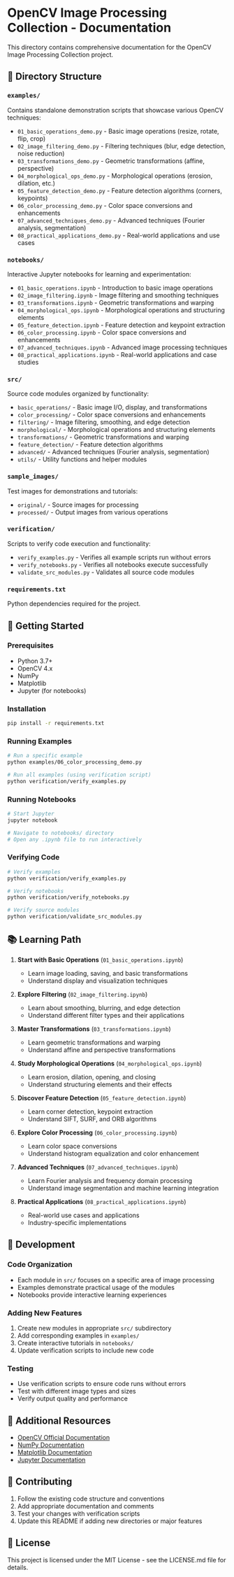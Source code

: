 # OpenCV Image Processing Collection - Documentation

This directory contains comprehensive documentation for the OpenCV Image Processing Collection project.

## 📁 Directory Structure

### `examples/`
Contains standalone demonstration scripts that showcase various OpenCV techniques:
- `01_basic_operations_demo.py` - Basic image operations (resize, rotate, flip, crop)
- `02_image_filtering_demo.py` - Filtering techniques (blur, edge detection, noise reduction)
- `03_transformations_demo.py` - Geometric transformations (affine, perspective)
- `04_morphological_ops_demo.py` - Morphological operations (erosion, dilation, etc.)
- `05_feature_detection_demo.py` - Feature detection algorithms (corners, keypoints)
- `06_color_processing_demo.py` - Color space conversions and enhancements
- `07_advanced_techniques_demo.py` - Advanced techniques (Fourier analysis, segmentation)
- `08_practical_applications_demo.py` - Real-world applications and use cases

### `notebooks/`
Interactive Jupyter notebooks for learning and experimentation:
- `01_basic_operations.ipynb` - Introduction to basic image operations
- `02_image_filtering.ipynb` - Image filtering and smoothing techniques
- `03_transformations.ipynb` - Geometric transformations and warping
- `04_morphological_ops.ipynb` - Morphological operations and structuring elements
- `05_feature_detection.ipynb` - Feature detection and keypoint extraction
- `06_color_processing.ipynb` - Color space conversions and enhancements
- `07_advanced_techniques.ipynb` - Advanced image processing techniques
- `08_practical_applications.ipynb` - Real-world applications and case studies

### `src/`
Source code modules organized by functionality:
- `basic_operations/` - Basic image I/O, display, and transformations
- `color_processing/` - Color space conversions and enhancements
- `filtering/` - Image filtering, smoothing, and edge detection
- `morphological/` - Morphological operations and structuring elements
- `transformations/` - Geometric transformations and warping
- `feature_detection/` - Feature detection algorithms
- `advanced/` - Advanced techniques (Fourier analysis, segmentation)
- `utils/` - Utility functions and helper modules

### `sample_images/`
Test images for demonstrations and tutorials:
- `original/` - Source images for processing
- `processed/` - Output images from various operations

### `verification/`
Scripts to verify code execution and functionality:
- `verify_examples.py` - Verifies all example scripts run without errors
- `verify_notebooks.py` - Verifies all notebooks execute successfully
- `validate_src_modules.py` - Validates all source code modules

### `requirements.txt`
Python dependencies required for the project.

## 🚀 Getting Started

### Prerequisites
- Python 3.7+
- OpenCV 4.x
- NumPy
- Matplotlib
- Jupyter (for notebooks)

### Installation
```bash
pip install -r requirements.txt
```

### Running Examples
```bash
# Run a specific example
python examples/06_color_processing_demo.py

# Run all examples (using verification script)
python verification/verify_examples.py
```

### Running Notebooks
```bash
# Start Jupyter
jupyter notebook

# Navigate to notebooks/ directory
# Open any .ipynb file to run interactively
```

### Verifying Code
```bash
# Verify examples
python verification/verify_examples.py

# Verify notebooks
python verification/verify_notebooks.py

# Verify source modules
python verification/validate_src_modules.py
```

## 📚 Learning Path

1. **Start with Basic Operations** (`01_basic_operations.ipynb`)
   - Learn image loading, saving, and basic transformations
   - Understand display and visualization techniques

2. **Explore Filtering** (`02_image_filtering.ipynb`)
   - Learn about smoothing, blurring, and edge detection
   - Understand different filter types and their applications

3. **Master Transformations** (`03_transformations.ipynb`)
   - Learn geometric transformations and warping
   - Understand affine and perspective transformations

4. **Study Morphological Operations** (`04_morphological_ops.ipynb`)
   - Learn erosion, dilation, opening, and closing
   - Understand structuring elements and their effects

5. **Discover Feature Detection** (`05_feature_detection.ipynb`)
   - Learn corner detection, keypoint extraction
   - Understand SIFT, SURF, and ORB algorithms

6. **Explore Color Processing** (`06_color_processing.ipynb`)
   - Learn color space conversions
   - Understand histogram equalization and color enhancement

7. **Advanced Techniques** (`07_advanced_techniques.ipynb`)
   - Learn Fourier analysis and frequency domain processing
   - Understand image segmentation and machine learning integration

8. **Practical Applications** (`08_practical_applications.ipynb`)
   - Real-world use cases and applications
   - Industry-specific implementations

## 🔧 Development

### Code Organization
- Each module in `src/` focuses on a specific area of image processing
- Examples demonstrate practical usage of the modules
- Notebooks provide interactive learning experiences

### Adding New Features
1. Create new modules in appropriate `src/` subdirectory
2. Add corresponding examples in `examples/`
3. Create interactive tutorials in `notebooks/`
4. Update verification scripts to include new code

### Testing
- Use verification scripts to ensure code runs without errors
- Test with different image types and sizes
- Verify output quality and performance

## 📖 Additional Resources

- [OpenCV Official Documentation](https://docs.opencv.org/)
- [NumPy Documentation](https://numpy.org/doc/)
- [Matplotlib Documentation](https://matplotlib.org/)
- [Jupyter Documentation](https://jupyter.org/documentation)

## 🤝 Contributing

1. Follow the existing code structure and conventions
2. Add appropriate documentation and comments
3. Test your changes with verification scripts
4. Update this README if adding new directories or major features

## 📄 License

This project is licensed under the MIT License - see the LICENSE.md file for details.
